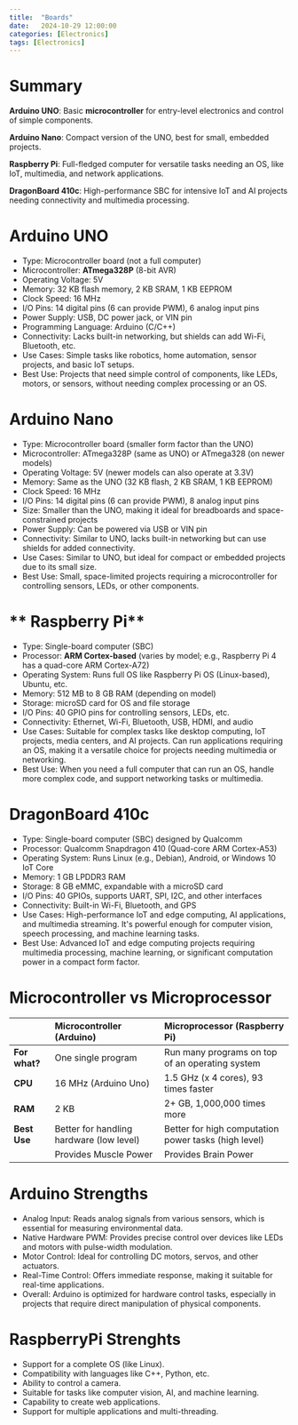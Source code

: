 ```yaml
---
title:  "Boards"
date:   2024-10-29 12:00:00
categories: [Electronics] 
tags: [Electronics]
---
```


# Summary
**Arduino UNO**: Basic **microcontroller** for entry-level electronics and control of simple components.

**Arduino Nano**: Compact version of the UNO, best for small, embedded projects.

**Raspberry Pi**: Full-fledged computer for versatile tasks needing an OS, like IoT, multimedia, and network applications.

**DragonBoard 410c**: High-performance SBC for intensive IoT and AI projects needing connectivity and multimedia processing.

# Arduino UNO
- Type: Microcontroller board (not a full computer)
- Microcontroller: **ATmega328P** (8-bit AVR)
- Operating Voltage: 5V
- Memory: 32 KB flash memory, 2 KB SRAM, 1 KB EEPROM
- Clock Speed: 16 MHz
- I/O Pins: 14 digital pins (6 can provide PWM), 6 analog input pins
- Power Supply: USB, DC power jack, or VIN pin
- Programming Language: Arduino (C/C++)
- Connectivity: Lacks built-in networking, but shields can add Wi-Fi, Bluetooth, etc.
- Use Cases: Simple tasks like robotics, home automation, sensor projects, and basic IoT setups.
- Best Use: Projects that need simple control of components, like LEDs, motors, or sensors, without needing complex processing or an OS.

# Arduino Nano
- Type: Microcontroller board (smaller form factor than the UNO)
- Microcontroller: ATmega328P (same as UNO) or ATmega328 (on newer models)
- Operating Voltage: 5V (newer models can also operate at 3.3V)
- Memory: Same as the UNO (32 KB flash, 2 KB SRAM, 1 KB EEPROM)
- Clock Speed: 16 MHz
- I/O Pins: 14 digital pins (6 can provide PWM), 8 analog input pins
- Size: Smaller than the UNO, making it ideal for breadboards and space-constrained projects
- Power Supply: Can be powered via USB or VIN pin
- Connectivity: Similar to UNO, lacks built-in networking but can use shields for added connectivity.
- Use Cases: Similar to UNO, but ideal for compact or embedded projects due to its small size.
- Best Use: Small, space-limited projects requiring a microcontroller for controlling sensors, LEDs, or other components.


# ** Raspberry Pi**
- Type: Single-board computer (SBC)
- Processor: **ARM Cortex-based** (varies by model; e.g., Raspberry Pi 4 has a quad-core ARM Cortex-A72)
- Operating System: Runs full OS like Raspberry Pi OS (Linux-based), Ubuntu, etc.
- Memory: 512 MB to 8 GB RAM (depending on model)
- Storage: microSD card for OS and file storage
- I/O Pins: 40 GPIO pins for controlling sensors, LEDs, etc.
- Connectivity: Ethernet, Wi-Fi, Bluetooth, USB, HDMI, and audio
- Use Cases: Suitable for complex tasks like desktop computing, IoT projects, media centers, and AI projects. Can run applications requiring an OS, making it a versatile choice for projects needing multimedia or networking.
- Best Use: When you need a full computer that can run an OS, handle more complex code, and support networking tasks or multimedia.

# DragonBoard 410c
- Type: Single-board computer (SBC) designed by Qualcomm
- Processor: Qualcomm Snapdragon 410 (Quad-core ARM Cortex-A53)
- Operating System: Runs Linux (e.g., Debian), Android, or Windows 10 IoT Core
- Memory: 1 GB LPDDR3 RAM
- Storage: 8 GB eMMC, expandable with a microSD card
- I/O Pins: 40 GPIOs, supports UART, SPI, I2C, and other interfaces
- Connectivity: Built-in Wi-Fi, Bluetooth, and GPS
- Use Cases: High-performance IoT and edge computing, AI applications, and multimedia streaming. It's powerful enough for computer vision, speech processing, and machine learning tasks.
- Best Use: Advanced IoT and edge computing projects requiring multimedia processing, machine learning, or significant computation power in a compact form factor.

# Microcontroller vs Microprocessor
|               | **Microcontroller (Arduino)**            | **Microprocessor (Raspberry Pi)**                    |
|:--------------|:-----------------------------------------|:-----------------------------------------------------|
| **For what?** | One single program                       | Run many programs on top of an operating system      |
| **CPU**       | 16 MHz (Arduino Uno)                     | 1.5 GHz (x 4 cores), 93 times faster                 |
| **RAM**       | 2 KB                                     | 2+ GB, 1,000,000 times more                          |
| **Best Use**  | Better for handling hardware (low level) | Better for high computation power tasks (high level) |
|               | Provides Muscle Power                    | Provides Brain Power                                 |


#  Arduino Strengths
- Analog Input: Reads analog signals from various sensors, which is essential for measuring environmental data.
- Native Hardware PWM: Provides precise control over devices like LEDs and motors with pulse-width modulation.
- Motor Control: Ideal for controlling DC motors, servos, and other actuators.
- Real-Time Control: Offers immediate response, making it suitable for real-time applications.
- Overall: Arduino is optimized for hardware control tasks, especially in projects that require direct manipulation of physical components.

# RaspberryPi Strenghts
- Support for a complete OS (like Linux).
- Compatibility with languages like C++, Python, etc.
- Ability to control a camera.
- Suitable for tasks like computer vision, AI, and machine learning.
- Capability to create web applications.
- Support for multiple applications and multi-threading.